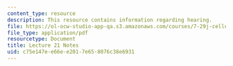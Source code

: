 ```yaml
---
content_type: resource
description: This resource contains information regarding hearing.
file: https://ol-ocw-studio-app-qa.s3.amazonaws.com/courses/7-29j-cellular-neurobiology-spring-2012/c75e147ee66ee2017e658076c38e6931_MIT7_29JS12_lecture21.pdf
file_type: application/pdf
resourcetype: Document
title: Lecture 21 Notes
uid: c75e147e-e66e-e201-7e65-8076c38e6931
---
```


